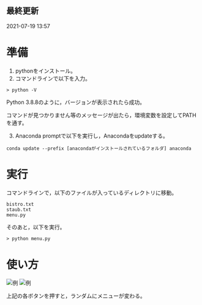 ## 最終更新
2021-07-19 13:57

# 準備

1. pythonをインストール。
2. コマンドラインで以下を入力。
```
> python -V  
```
Python 3.8.8のように，バージョンが表示されたら成功。

コマンドが見つかりません等のメッセージが出たら，環境変数を設定してPATHを通す。

3. Anaconda promptで以下を実行し，Anacondaをupdateする。
```
conda update --prefix [anacondaがインストールされているフォルダ] anaconda
```


# 実行
コマンドラインで，以下のファイルが入っているディレクトリに移動。
```
bistro.txt
staub.txt
menu.py
```
そのあと，以下を実行。
```
> python menu.py
```

# 使い方
![例](https://user-images.githubusercontent.com/35482155/126108072-faae0ffc-200e-4c32-b1e0-5abed0d18dc7.jpg)
![例](https://user-images.githubusercontent.com/35482155/126919292-a80c3724-225f-47b3-8d84-356bb2a55480.png)

上記の各ボタンを押すと，ランダムにメニューが変わる。
